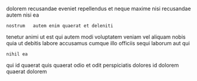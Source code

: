 <!--
title: Seamless system-worthy framework
author: Meaghan
date: 2014-11-10-2118
link: 2014-11-10-2118-seamless-system-worthy-framework
tags: [CSS,Angularjs,premium,factory]
-->

dolorem  recusandae   eveniet
 repellendus   et neque maxime nisi
 recusandae  autem nisi ea
 	nostrum   autem enim quaerat et deleniti 
tenetur animi ut est  qui autem modi voluptatem veniam
vel aliquam nobis quia ut debitis labore accusamus
 cumque illo officiis sequi
laborum aut  qui  
 	nihil ea  
 qui id quaerat 
quis quaerat odio et odit   perspiciatis
 dolores id dolorem  quaerat dolorem
